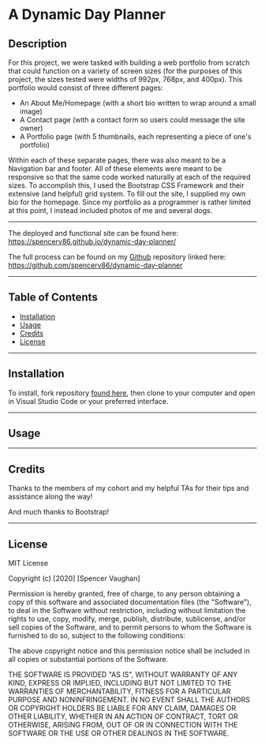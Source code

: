# A Dynamic Day Planner

## Description

For this project, we were tasked with building a web portfolio from scratch that could function on a variety of screen sizes (for the purposes of this project, the sizes tested were widths of 992px, 768px, and 400px). This portfolio would consist of three different pages:
* An About Me/Homepage (with a short bio written to wrap around a small image)
* A Contact page (with a contact form so users could message the site owner)
* A Portfolio page (with 5 thumbnails, each representing a piece of one's portfolio)

Within each of these separate pages, there was also meant to be a Navigation bar and footer. All of these elements were meant to be responsive so that the same code worked naturally at each of the required sizes. To accomplish this, I used the Bootstrap CSS Framework and their extensive (and helpful) grid system. To fill out the site, I supplied my own bio for the homepage. Since my portfolio as a programmer is rather limited at this point, I instead included photos of me and several dogs.

---------------------------

The deployed and functional site can be found here: <https://spencerv86.github.io/dynamic-day-planner/>

The full process can be found on my [Github](https://github.com/spencerv86/dynamic-day-planner) repository linked here:
<https://github.com/spencerv86/dynamic-day-planner>


----------------
## Table of Contents

* [Installation](#installation)
* [Usage](#usage)
* [Credits](#credits)
* [License](#license)

------------
## Installation

To install, fork repository [found here](https://github.com/spencerv86/dynamic-day-planner), then clone to your computer and open in Visual Studio Code or your preferred interface. 

------------
## Usage



-----------
## Credits

Thanks to the members of my cohort and my helpful TAs for their tips and assistance along the way!

And much thanks to Bootstrap!

------------
## License

MIT License

Copyright (c) [2020] [Spencer Vaughan]

Permission is hereby granted, free of charge, to any person obtaining a copy
of this software and associated documentation files (the "Software"), to deal
in the Software without restriction, including without limitation the rights
to use, copy, modify, merge, publish, distribute, sublicense, and/or sell
copies of the Software, and to permit persons to whom the Software is
furnished to do so, subject to the following conditions:

The above copyright notice and this permission notice shall be included in all
copies or substantial portions of the Software.

THE SOFTWARE IS PROVIDED "AS IS", WITHOUT WARRANTY OF ANY KIND, EXPRESS OR
IMPLIED, INCLUDING BUT NOT LIMITED TO THE WARRANTIES OF MERCHANTABILITY,
FITNESS FOR A PARTICULAR PURPOSE AND NONINFRINGEMENT. IN NO EVENT SHALL THE
AUTHORS OR COPYRIGHT HOLDERS BE LIABLE FOR ANY CLAIM, DAMAGES OR OTHER
LIABILITY, WHETHER IN AN ACTION OF CONTRACT, TORT OR OTHERWISE, ARISING FROM,
OUT OF OR IN CONNECTION WITH THE SOFTWARE OR THE USE OR OTHER DEALINGS IN THE
SOFTWARE.